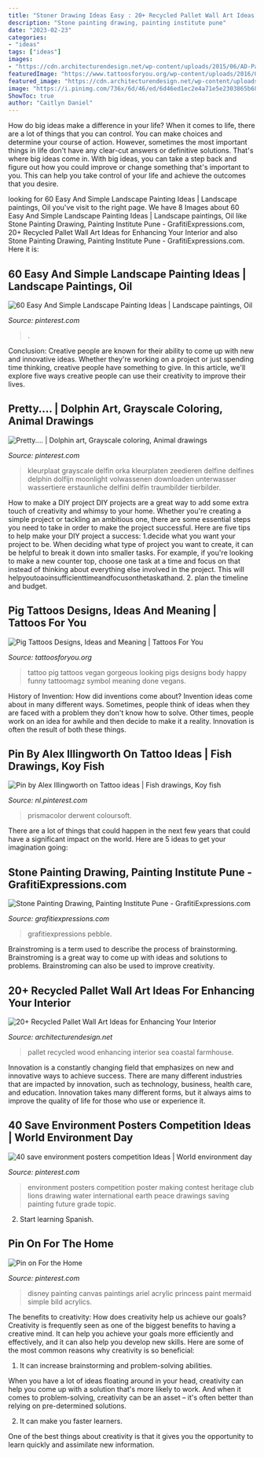 ```yaml
---
title: "Stoner Drawing Ideas Easy : 20+ Recycled Pallet Wall Art Ideas For Enhancing Your Interior"
description: "Stone painting drawing, painting institute pune"
date: "2023-02-23"
categories:
- "ideas"
tags: ["ideas"]
images:
- "https://cdn.architecturendesign.net/wp-content/uploads/2015/06/AD-Pallet-Wall-Art-14.jpg"
featuredImage: "https://www.tattoosforyou.org/wp-content/uploads/2016/02/Pig-Tattoo-Ideas.jpg"
featured_image: "https://cdn.architecturendesign.net/wp-content/uploads/2015/06/AD-Pallet-Wall-Art-14.jpg"
image: "https://i.pinimg.com/736x/6d/46/ed/6d46ed1ec2e4a71e5e2303865b68ad91.jpg"
ShowToc: true
author: "Caitlyn Daniel"
---
```



How do big ideas make a difference in your life?
When it comes to life, there are a lot of things that you can control. You can make choices and determine your course of action. However, sometimes the most important things in life don't have any clear-cut answers or definitive solutions. That's where big ideas come in. With big ideas, you can take a step back and figure out how you could improve or change something that's important to you. This can help you take control of your life and achieve the outcomes that you desire.

	

		
looking for 60 Easy And Simple Landscape Painting Ideas | Landscape paintings, Oil you've visit to the right page. We have 8 Images about 60 Easy And Simple Landscape Painting Ideas | Landscape paintings, Oil like Stone Painting Drawing, Painting Institute Pune - GrafitiExpressions.com, 20+ Recycled Pallet Wall Art Ideas for Enhancing Your Interior and also Stone Painting Drawing, Painting Institute Pune - GrafitiExpressions.com. Here it is:
		
    
## 60 Easy And Simple Landscape Painting Ideas | Landscape Paintings, Oil

<img loading=lazy src="https://i.pinimg.com/736x/6d/46/ed/6d46ed1ec2e4a71e5e2303865b68ad91.jpg" onerror="this.onerror=null;this.src='https://tse2.mm.bing.net/th?id=OIP.JVUVpyLYVS3JZywNHvZQjgHaPK&amp;pid=15.1';" alt="60 Easy And Simple Landscape Painting Ideas | Landscape paintings, Oil">

_Source: pinterest.com_

>. 

	

Conclusion:
Creative people are known for their ability to come up with new and innovative ideas. Whether they're working on a project or just spending time thinking, creative people have something to give. In this article, we'll explore five ways creative people can use their creativity to improve their lives.

    
## Pretty.... | Dolphin Art, Grayscale Coloring, Animal Drawings

<img loading=lazy src="https://i.pinimg.com/736x/47/94/f4/4794f43a71923c5f998c8a5b5c9f37e2--coloring-for-adults-adult-coloring.jpg" onerror="this.onerror=null;this.src='https://tse2.mm.bing.net/th?id=OIP.TfxHXMLjmycAiDjLCCaNUwHaKu&amp;pid=15.1';" alt="Pretty.... | Dolphin art, Grayscale coloring, Animal drawings">

_Source: pinterest.com_

>kleurplaat grayscale delfin orka kleurplaten zeedieren delfine delfines delphin dolfijn moonlight volwassenen downloaden unterwasser wassertiere erstaunliche delfini delfín traumbilder tierbilder. 

	

How to make a DIY project
DIY projects are a great way to add some extra touch of creativity and whimsy to your home. Whether you're creating a simple project or tackling an ambitious one, there are some essential steps you need to take in order to make the project successful. Here are five tips to help make your DIY project a success: 
1.decide what you want your project to be. When deciding what type of project you want to create, it can be helpful to break it down into smaller tasks. For example, if you're looking to make a new counter top, choose one task at a time and focus on that instead of thinking about everything else involved in the project. This will helpyoutoaoinsufficienttimeandfocusonthetaskathand. 
2. plan the timeline and budget.

    
## Pig Tattoos Designs, Ideas And Meaning | Tattoos For You

<img loading=lazy src="https://www.tattoosforyou.org/wp-content/uploads/2016/02/Pig-Tattoo-Ideas.jpg" onerror="this.onerror=null;this.src='https://tse3.mm.bing.net/th?id=OIP.fI0XkEjYtIwPH3BBcMYpMwHaJ4&amp;pid=15.1';" alt="Pig Tattoos Designs, Ideas and Meaning | Tattoos For You">

_Source: tattoosforyou.org_

>tattoo pig tattoos vegan gorgeous looking pigs designs body happy funny tattoomagz symbol meaning done vegans. 

	

History of Invention: How did inventions come about?
Invention ideas come about in many different ways. Sometimes, people think of ideas when they are faced with a problem they don't know how to solve. Other times, people work on an idea for awhile and then decide to make it a reality. Innovation is often the result of both these things.

    
## Pin By Alex Illingworth On Tattoo Ideas | Fish Drawings, Koy Fish

<img loading=lazy src="https://i.pinimg.com/736x/e4/06/fc/e406fc098311bef6f4af43972c4d135e--fish-drawings.jpg" onerror="this.onerror=null;this.src='https://tse2.mm.bing.net/th?id=OIP.2Bop9Jz-qu9X2J0-DFz13AHaMN&amp;pid=15.1';" alt="Pin by Alex Illingworth on Tattoo ideas | Fish drawings, Koy fish">

_Source: nl.pinterest.com_

>prismacolor derwent coloursoft. 

	

There are a lot of things that could happen in the next few years that could have a significant impact on the world. Here are 5 ideas to get your imagination going: 

    
## Stone Painting Drawing, Painting Institute Pune - GrafitiExpressions.com

<img loading=lazy src="http://grafitiexpressions.com/wp-content/uploads/2019/10/Stone-Painting-C09-06-01.jpg" onerror="this.onerror=null;this.src='https://tse4.mm.bing.net/th?id=OIP.RP_umg36npMJPH8knr1O0gAAAA&amp;pid=15.1';" alt="Stone Painting Drawing, Painting Institute Pune - GrafitiExpressions.com">

_Source: grafitiexpressions.com_

>grafitiexpressions pebble. 

	

Brainstroming is a term used to describe the process of brainstorming. Brainstroming is a great way to come up with ideas and solutions to problems. Brainstroming can also be used to improve creativity.

    
## 20+ Recycled Pallet Wall Art Ideas For Enhancing Your Interior

<img loading=lazy src="https://cdn.architecturendesign.net/wp-content/uploads/2015/06/AD-Pallet-Wall-Art-14.jpg" onerror="this.onerror=null;this.src='https://tse4.mm.bing.net/th?id=OIP.ZEvAOThnjVQaw_KjwxcIxgHaJ4&amp;pid=15.1';" alt="20+ Recycled Pallet Wall Art Ideas for Enhancing Your Interior">

_Source: architecturendesign.net_

>pallet recycled wood enhancing interior sea coastal farmhouse. 

	

Innovation is a constantly changing field that emphasizes on new and innovative ways to achieve success. There are many different industries that are impacted by innovation, such as technology, business, health care, and education. Innovation takes many different forms, but it always aims to improve the quality of life for those who use or experience it.

    
## 40 Save Environment Posters Competition Ideas | World Environment Day

<img loading=lazy src="https://i.pinimg.com/736x/79/c6/2e/79c62e62b95470b760fdd11e1df724f8.jpg" onerror="this.onerror=null;this.src='https://tse3.mm.bing.net/th?id=OIP.MUaNTCmjO-N6VCOyqsu8lQHaMS&amp;pid=15.1';" alt="40 save environment posters competition Ideas | World environment day">

_Source: pinterest.com_

>environment posters competition poster making contest heritage club lions drawing water international earth peace drawings saving painting future grade topic. 

	

2) Start learning Spanish.

    
## Pin On For The Home

<img loading=lazy src="https://i.pinimg.com/736x/9c/ab/37/9cab37113c488941dd9c4ebd1404470c--ariel-canvas-painting-disney-painting-ideas-on-canvas.jpg" onerror="this.onerror=null;this.src='https://tse3.mm.bing.net/th?id=OIP.MIw0b2Hi0rBDeAxHv9hyAwHaJ3&amp;pid=15.1';" alt="Pin on For the Home">

_Source: pinterest.com_

>disney painting canvas paintings ariel acrylic princess paint mermaid simple bild acrylics. 

	

The benefits to creativity: How does creativity help us achieve our goals?
Creativity is frequently seen as one of the biggest benefits to having a creative mind. It can help you achieve your goals more efficiently and effectively, and it can also help you develop new skills. Here are some of the most common reasons why creativity is so beneficial: 
1. It can increase brainstorming and problem-solving abilities.

When you have a lot of ideas floating around in your head, creativity can help you come up with a solution that's more likely to work. And when it comes to problem-solving, creativity can be an asset – it's often better than relying on pre-determined solutions. 

2. It can make you faster learners.

One of the best things about creativity is that it gives you the opportunity to learn quickly and assimilate new information.

